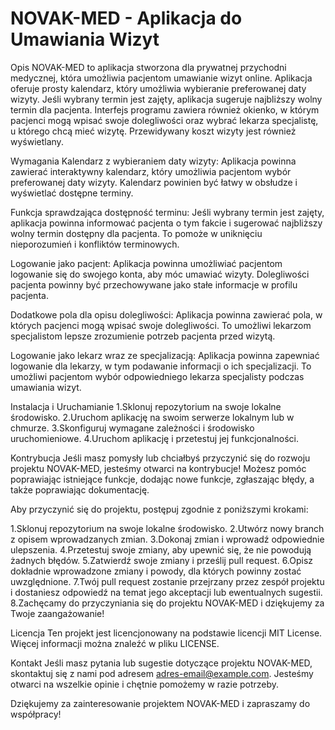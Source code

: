 # NOVAK-MED - Aplikacja do Umawiania Wizyt
Opis
NOVAK-MED to aplikacja stworzona dla prywatnej przychodni medycznej, która umożliwia pacjentom umawianie wizyt online. Aplikacja oferuje prosty kalendarz, który umożliwia wybieranie preferowanej daty wizyty. Jeśli wybrany termin jest zajęty, aplikacja sugeruje najbliższy wolny termin dla pacjenta. Interfejs programu zawiera również okienko, w którym pacjenci mogą wpisać swoje dolegliwości oraz wybrać lekarza specjalistę, u którego chcą mieć wizytę. Przewidywany koszt wizyty jest również wyświetlany.

Wymagania
Kalendarz z wybieraniem daty wizyty: Aplikacja powinna zawierać interaktywny kalendarz, który umożliwia pacjentom wybór preferowanej daty wizyty. Kalendarz powinien być łatwy w obsłudze i wyświetlać dostępne terminy.

Funkcja sprawdzająca dostępność terminu: Jeśli wybrany termin jest zajęty, aplikacja powinna informować pacjenta o tym fakcie i sugerować najbliższy wolny termin dostępny dla pacjenta. To pomoże w uniknięciu nieporozumień i konfliktów terminowych.

Logowanie jako pacjent: Aplikacja powinna umożliwiać pacjentom logowanie się do swojego konta, aby móc umawiać wizyty. Dolegliwości pacjenta powinny być przechowywane jako stałe informacje w profilu pacjenta.

Dodatkowe pola dla opisu dolegliwości: Aplikacja powinna zawierać pola, w których pacjenci mogą wpisać swoje dolegliwości. To umożliwi lekarzom specjalistom lepsze zrozumienie potrzeb pacjenta przed wizytą.

Logowanie jako lekarz wraz ze specjalizacją: Aplikacja powinna zapewniać logowanie dla lekarzy, w tym podawanie informacji o ich specjalizacji. To umożliwi pacjentom wybór odpowiedniego lekarza specjalisty podczas umawiania wizyt.

Instalacja i Uruchamianie
1.Sklonuj repozytorium na swoje lokalne środowisko.
2.Uruchom aplikację na swoim serwerze lokalnym lub w chmurze.
3.Skonfiguruj wymagane zależności i środowisko uruchomieniowe.
4.Uruchom aplikację i przetestuj jej funkcjonalności.

Kontrybucja
Jeśli masz pomysły lub chciałbyś przyczynić się do rozwoju projektu NOVAK-MED, jesteśmy otwarci na kontrybucje! Możesz pomóc poprawiając istniejące funkcje, dodając nowe funkcje, zgłaszając błędy, a także poprawiając dokumentację.

Aby przyczynić się do projektu, postępuj zgodnie z poniższymi krokami:

1.Sklonuj repozytorium na swoje lokalne środowisko.
2.Utwórz nowy branch z opisem wprowadzanych zmian.
3.Dokonaj zmian i wprowadź odpowiednie ulepszenia.
4.Przetestuj swoje zmiany, aby upewnić się, że nie powodują żadnych błędów.
5.Zatwierdź swoje zmiany i prześlij pull request.
6.Opisz dokładnie wprowadzone zmiany i powody, dla których powinny zostać uwzględnione.
7.Twój pull request zostanie przejrzany przez zespół projektu i dostaniesz odpowiedź na temat jego akceptacji lub ewentualnych sugestii.
8.Zachęcamy do przyczyniania się do projektu NOVAK-MED i dziękujemy za Twoje zaangażowanie!

Licencja
Ten projekt jest licencjonowany na podstawie licencji MIT License. Więcej informacji można znaleźć w pliku LICENSE.

Kontakt
Jeśli masz pytania lub sugestie dotyczące projektu NOVAK-MED, skontaktuj się z nami pod adresem adres-email@example.com. Jesteśmy otwarci na wszelkie opinie i chętnie pomożemy w razie potrzeby.

Dziękujemy za zainteresowanie projektem NOVAK-MED i zapraszamy do współpracy!
